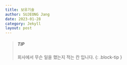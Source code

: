 ```yaml
---
title: 보유기술
author: SUJEONG Jang
date: 2023-01-28
category: Jekyll
layout: post
---
```

> ##### TIP
> 회사에서 무슨 일을 했는지 적는 칸 입니다.
{: .block-tip }
